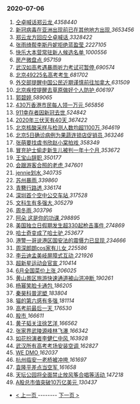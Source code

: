 ### 2020-07-06 
1. [ 仝卓喊话郑云龙 ](https://s.weibo.com/weibo?q=%23%E4%BB%9D%E5%8D%93%E5%96%8A%E8%AF%9D%E9%83%91%E4%BA%91%E9%BE%99%23&Refer=top) *4358440*
1. [ 新冠病毒在亚洲出现前已在其他地方出现 ](https://s.weibo.com/weibo?q=%23%E6%96%B0%E5%86%A0%E7%97%85%E6%AF%92%E5%9C%A8%E4%BA%9A%E6%B4%B2%E5%87%BA%E7%8E%B0%E5%89%8D%E5%B7%B2%E5%9C%A8%E5%85%B6%E4%BB%96%E5%9C%B0%E6%96%B9%E5%87%BA%E7%8E%B0%23&Refer=top) *3653456*
1. [ 郑云龙方回应仝卓喊话 ](https://s.weibo.com/weibo?q=%23%E9%83%91%E4%BA%91%E9%BE%99%E6%96%B9%E5%9B%9E%E5%BA%94%E4%BB%9D%E5%8D%93%E5%96%8A%E8%AF%9D%23&Refer=top) *3328422*
1. [ 张雨绮帮李斯丹妮拒绝蓝盈莹 ](https://s.weibo.com/weibo?q=%23%E5%BC%A0%E9%9B%A8%E7%BB%AE%E5%B8%AE%E6%9D%8E%E6%96%AF%E4%B8%B9%E5%A6%AE%E6%8B%92%E7%BB%9D%E8%93%9D%E7%9B%88%E8%8E%B9%23&Refer=top) *2227105*
1. [ 快乐大本营常驻新人候选名单 ](https://s.weibo.com/weibo?q=%23%E5%BF%AB%E4%B9%90%E5%A4%A7%E6%9C%AC%E8%90%A5%E5%B8%B8%E9%A9%BB%E6%96%B0%E4%BA%BA%E5%80%99%E9%80%89%E5%90%8D%E5%8D%95%23&Refer=top) *1000556*
1. [ 房产微盘点 ](https://s.weibo.com/weibo?q=%23%E6%88%BF%E4%BA%A7%E5%BE%AE%E7%9B%98%E7%82%B9%23&Refer=top) *957159*
1. [ 武汉如高考遇暴雨听力考试可暂停 ](https://s.weibo.com/weibo?q=%23%E6%AD%A6%E6%B1%89%E5%A6%82%E9%AB%98%E8%80%83%E9%81%87%E6%9A%B4%E9%9B%A8%E5%90%AC%E5%8A%9B%E8%80%83%E8%AF%95%E5%8F%AF%E6%9A%82%E5%81%9C%23&Refer=top) *690574*
1. [ 北京49225名高考考生 ](https://s.weibo.com/weibo?q=%E5%8C%97%E4%BA%AC49225%E5%90%8D%E9%AB%98%E8%80%83%E8%80%83%E7%94%9F&Refer=top) *681702*
1. [ 外交部提醒中国公民近期谨慎前往加拿大 ](https://s.weibo.com/weibo?q=%E5%A4%96%E4%BA%A4%E9%83%A8%E6%8F%90%E9%86%92%E4%B8%AD%E5%9B%BD%E5%85%AC%E6%B0%91%E8%BF%91%E6%9C%9F%E8%B0%A8%E6%85%8E%E5%89%8D%E5%BE%80%E5%8A%A0%E6%8B%BF%E5%A4%A7&Refer=top) *631509*
1. [ 北京疾控提醒去草原做好个人防护 ](https://s.weibo.com/weibo?q=%23%E5%8C%97%E4%BA%AC%E7%96%BE%E6%8E%A7%E6%8F%90%E9%86%92%E5%8E%BB%E8%8D%89%E5%8E%9F%E5%81%9A%E5%A5%BD%E4%B8%AA%E4%BA%BA%E9%98%B2%E6%8A%A4%23&Refer=top) *606197*
1. [ 郭碧婷 ](https://s.weibo.com/weibo?q=%E9%83%AD%E7%A2%A7%E5%A9%B7&Refer=top) *589065*
1. [ 430万香港市民每人领一万元 ](https://s.weibo.com/weibo?q=%23430%E4%B8%87%E9%A6%99%E6%B8%AF%E5%B8%82%E6%B0%91%E6%AF%8F%E4%BA%BA%E9%A2%86%E4%B8%80%E4%B8%87%E5%85%83%23&Refer=top) *565856*
1. [ 911幸存者因新冠去世 ](https://s.weibo.com/weibo?q=%23911%E5%B9%B8%E5%AD%98%E8%80%85%E5%9B%A0%E6%96%B0%E5%86%A0%E5%8E%BB%E4%B8%96%23&Refer=top) *524842*
1. [ 2020年三伏天有40天 ](https://s.weibo.com/weibo?q=%232020%E5%B9%B4%E4%B8%89%E4%BC%8F%E5%A4%A9%E6%9C%8940%E5%A4%A9%23&Refer=top) *367422*
1. [ 北京核酸采样与检测人数均超1100万 ](https://s.weibo.com/weibo?q=%E5%8C%97%E4%BA%AC%E6%A0%B8%E9%85%B8%E9%87%87%E6%A0%B7%E4%B8%8E%E6%A3%80%E6%B5%8B%E4%BA%BA%E6%95%B0%E5%9D%87%E8%B6%851100%E4%B8%87&Refer=top) *364619*
1. [ 北京5日确诊病例为果蔬连锁店促销员 ](https://s.weibo.com/weibo?q=%23%E5%8C%97%E4%BA%AC5%E6%97%A5%E7%A1%AE%E8%AF%8A%E7%97%85%E4%BE%8B%E4%B8%BA%E6%9E%9C%E8%94%AC%E8%BF%9E%E9%94%81%E5%BA%97%E4%BF%83%E9%94%80%E5%91%98%23&Refer=top) *363246*
1. [ 张萌要找虞书欣赵小棠拍戏 ](https://s.weibo.com/weibo?q=%23%E5%BC%A0%E8%90%8C%E8%A6%81%E6%89%BE%E8%99%9E%E4%B9%A6%E6%AC%A3%E8%B5%B5%E5%B0%8F%E6%A3%A0%E6%8B%8D%E6%88%8F%23&Refer=top) *358349*
1. [ 冒充护士偷走新生儿被判一年十个月 ](https://s.weibo.com/weibo?q=%23%E5%86%92%E5%85%85%E6%8A%A4%E5%A3%AB%E5%81%B7%E8%B5%B0%E6%96%B0%E7%94%9F%E5%84%BF%E8%A2%AB%E5%88%A4%E4%B8%80%E5%B9%B4%E5%8D%81%E4%B8%AA%E6%9C%88%23&Refer=top) *353672*
1. [ 王宝山辞职 ](https://s.weibo.com/weibo?q=%23%E7%8E%8B%E5%AE%9D%E5%B1%B1%E8%BE%9E%E8%81%8C%23&Refer=top) *350177*
1. [ 会跟游客合照的老虎 ](https://s.weibo.com/weibo?q=%23%E4%BC%9A%E8%B7%9F%E6%B8%B8%E5%AE%A2%E5%90%88%E7%85%A7%E7%9A%84%E8%80%81%E8%99%8E%23&Refer=top) *347601*
1. [ jennie划水 ](https://s.weibo.com/weibo?q=%23jennie%E5%88%92%E6%B0%B4%23&Refer=top) *340735*
1. [ 苏州暴雨 ](https://s.weibo.com/weibo?q=%E8%8B%8F%E5%B7%9E%E6%9A%B4%E9%9B%A8&Refer=top) *339860*
1. [ 青簪行路透 ](https://s.weibo.com/weibo?q=%23%E9%9D%92%E7%B0%AA%E8%A1%8C%E8%B7%AF%E9%80%8F%23&Refer=top) *336174*
1. [ 深圳首个空中公交车站 ](https://s.weibo.com/weibo?q=%23%E6%B7%B1%E5%9C%B3%E9%A6%96%E4%B8%AA%E7%A9%BA%E4%B8%AD%E5%85%AC%E4%BA%A4%E8%BD%A6%E7%AB%99%23&Refer=top) *317528*
1. [ 文科生有多强大 ](https://s.weibo.com/weibo?q=%23%E6%96%87%E7%A7%91%E7%94%9F%E6%9C%89%E5%A4%9A%E5%BC%BA%E5%A4%A7%23&Refer=top) *305279*
1. [ 周冬雨 ](https://s.weibo.com/weibo?q=%E5%91%A8%E5%86%AC%E9%9B%A8&Refer=top) *303796*
1. [ 阿朵 这是你的功课 ](https://s.weibo.com/weibo?q=%E9%98%BF%E6%9C%B5%20%E8%BF%99%E6%98%AF%E4%BD%A0%E7%9A%84%E5%8A%9F%E8%AF%BE&Refer=top) *298895*
1. [ 美国独立日假期发生超330起枪击事件 ](https://s.weibo.com/weibo?q=%23%E7%BE%8E%E5%9B%BD%E7%8B%AC%E7%AB%8B%E6%97%A5%E5%81%87%E6%9C%9F%E5%8F%91%E7%94%9F%E8%B6%85330%E8%B5%B7%E6%9E%AA%E5%87%BB%E4%BA%8B%E4%BB%B6%23&Refer=top) *274869*
1. [ 哈士奇变成了哈士驴 ](https://s.weibo.com/weibo?q=%23%E5%93%88%E5%A3%AB%E5%A5%87%E5%8F%98%E6%88%90%E4%BA%86%E5%93%88%E5%A3%AB%E9%A9%B4%23&Refer=top) *253677*
1. [ 港警一哥说港区国安法的震慑力已显现 ](https://s.weibo.com/weibo?q=%23%E6%B8%AF%E8%AD%A6%E4%B8%80%E5%93%A5%E8%AF%B4%E6%B8%AF%E5%8C%BA%E5%9B%BD%E5%AE%89%E6%B3%95%E7%9A%84%E9%9C%87%E6%85%91%E5%8A%9B%E5%B7%B2%E6%98%BE%E7%8E%B0%23&Refer=top) *234666*
1. [ 周深郎朗cos家有儿女 ](https://s.weibo.com/weibo?q=%23%E5%91%A8%E6%B7%B1%E9%83%8E%E6%9C%97cos%E5%AE%B6%E6%9C%89%E5%84%BF%E5%A5%B3%23&Refer=top) *225586*
1. [ 李云迪孟美岐屏障式互动 ](https://s.weibo.com/weibo?q=%23%E6%9D%8E%E4%BA%91%E8%BF%AA%E5%AD%9F%E7%BE%8E%E5%B2%90%E5%B1%8F%E9%9A%9C%E5%BC%8F%E4%BA%92%E5%8A%A8%23&Refer=top) *221926*
1. [ 超新星运动会官宣 ](https://s.weibo.com/weibo?q=%23%E8%B6%85%E6%96%B0%E6%98%9F%E8%BF%90%E5%8A%A8%E4%BC%9A%E5%AE%98%E5%AE%A3%23&Refer=top) *210414*
1. [ 6月全国菜价上涨 ](https://s.weibo.com/weibo?q=%236%E6%9C%88%E5%85%A8%E5%9B%BD%E8%8F%9C%E4%BB%B7%E4%B8%8A%E6%B6%A8%23&Refer=top) *206025*
1. [ 黄山景区旅游快速通道被山洪冲断 ](https://s.weibo.com/weibo?q=%E9%BB%84%E5%B1%B1%E6%99%AF%E5%8C%BA%E6%97%85%E6%B8%B8%E5%BF%AB%E9%80%9F%E9%80%9A%E9%81%93%E8%A2%AB%E5%B1%B1%E6%B4%AA%E5%86%B2%E6%96%AD&Refer=top) *190261*
1. [ 杨幂笑脸卡通包 ](https://s.weibo.com/weibo?q=%23%E6%9D%A8%E5%B9%82%E7%AC%91%E8%84%B8%E5%8D%A1%E9%80%9A%E5%8C%85%23&Refer=top) *186205*
1. [ 秦昊科普泥塑 ](https://s.weibo.com/weibo?q=%23%E7%A7%A6%E6%98%8A%E7%A7%91%E6%99%AE%E6%B3%A5%E5%A1%91%23&Refer=top) *183804*
1. [ 猫的第六感有多强 ](https://s.weibo.com/weibo?q=%23%E7%8C%AB%E7%9A%84%E7%AC%AC%E5%85%AD%E6%84%9F%E6%9C%89%E5%A4%9A%E5%BC%BA%23&Refer=top) *181114*
1. [ 高考前最后一天 ](https://s.weibo.com/weibo?q=%23%E9%AB%98%E8%80%83%E5%89%8D%E6%9C%80%E5%90%8E%E4%B8%80%E5%A4%A9%23&Refer=top) *176530*
1. [ 股市 ](https://s.weibo.com/weibo?q=%E8%82%A1%E5%B8%82&Refer=top) *166611*
1. [ 黄子韬关注徐艺洋 ](https://s.weibo.com/weibo?q=%E9%BB%84%E5%AD%90%E9%9F%AC%E5%85%B3%E6%B3%A8%E5%BE%90%E8%89%BA%E6%B4%8B&Refer=top) *166562*
1. [ 张家界武陵源峰林飞瀑 ](https://s.weibo.com/weibo?q=%E5%BC%A0%E5%AE%B6%E7%95%8C%E6%AD%A6%E9%99%B5%E6%BA%90%E5%B3%B0%E6%9E%97%E9%A3%9E%E7%80%91&Refer=top) *166342*
1. [ 如花扮演者李健仁中风 ](https://s.weibo.com/weibo?q=%E5%A6%82%E8%8A%B1%E6%89%AE%E6%BC%94%E8%80%85%E6%9D%8E%E5%81%A5%E4%BB%81%E4%B8%AD%E9%A3%8E&Refer=top) *163928*
1. [ 武汉所有高考考场安装空调 ](https://s.weibo.com/weibo?q=%23%E6%AD%A6%E6%B1%89%E6%89%80%E6%9C%89%E9%AB%98%E8%80%83%E8%80%83%E5%9C%BA%E5%AE%89%E8%A3%85%E7%A9%BA%E8%B0%83%23&Refer=top) *162827*
1. [ WE DMO ](https://s.weibo.com/weibo?q=%23WE%20DMO%23&Refer=top) *162037*
1. [ 杭州临安一老桥被冲垮 ](https://s.weibo.com/weibo?q=%23%E6%9D%AD%E5%B7%9E%E4%B8%B4%E5%AE%89%E4%B8%80%E8%80%81%E6%A1%A5%E8%A2%AB%E5%86%B2%E5%9E%AE%23&Refer=top) *161697*
1. [ 袁隆平差点当空军 ](https://s.weibo.com/weibo?q=%23%E8%A2%81%E9%9A%86%E5%B9%B3%E5%B7%AE%E7%82%B9%E5%BD%93%E7%A9%BA%E5%86%9B%23&Refer=top) *161658*
1. [ 天坛公园将全面禁止放风筝合唱等活动 ](https://s.weibo.com/weibo?q=%23%E5%A4%A9%E5%9D%9B%E5%85%AC%E5%9B%AD%E5%B0%86%E5%85%A8%E9%9D%A2%E7%A6%81%E6%AD%A2%E6%94%BE%E9%A3%8E%E7%AD%9D%E5%90%88%E5%94%B1%E7%AD%89%E6%B4%BB%E5%8A%A8%23&Refer=top) *147218*
1. [ A股总市值突破10万亿美元 ](https://s.weibo.com/weibo?q=%23A%E8%82%A1%E6%80%BB%E5%B8%82%E5%80%BC%E7%AA%81%E7%A0%B410%E4%B8%87%E4%BA%BF%E7%BE%8E%E5%85%83%23&Refer=top) *130437* 

- [ < 上一页 ](https://github.com/able8/weibo-hot-record/blob/master/2020-07-05.md) -------- [ 下一页 > ](https://github.com/able8/weibo-hot-record/blob/master/2020-07-07.md)